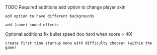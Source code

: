 TODO
  Required additions
    add option to change player skin

    add option to have different backgrounds

    add (some) sound effects

  Optional additions
    fix bullet speed (too hard when score > 40)

    create first time startup menu with difficulty chooser (within the game)
